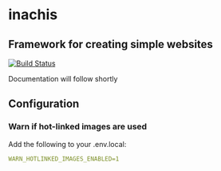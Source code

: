 # inachis
## Framework for creating simple websites

[![Build Status](https://travis-ci.org/jedi58/inachis.svg?branch=master)](https://travis-ci.org/jedi58/inachis)

Documentation will follow shortly


## Configuration

### Warn if hot-linked images are used
Add the following to your .env.local:
```yaml
WARN_HOTLINKED_IMAGES_ENABLED=1
```

